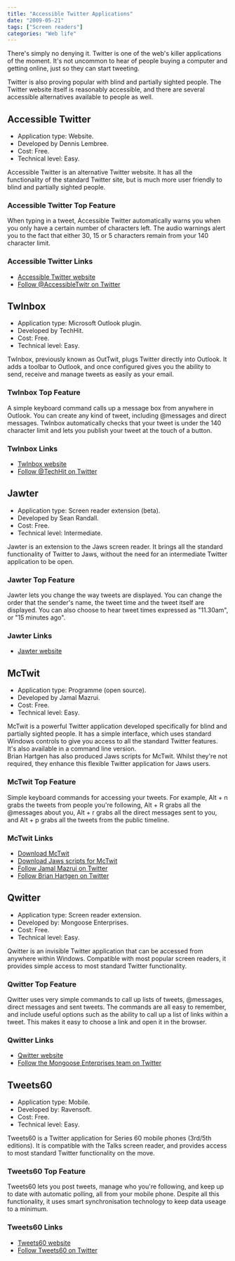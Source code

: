 ```yaml
---
title: "Accessible Twitter Applications"
date: "2009-05-21"
tags: ["Screen readers"]
categories: "Web life"
---
```


There's simply no denying it. Twitter is one of the web's killer applications of the moment. It's not uncommon to hear of people buying a computer and getting online, just so they can start tweeting.

Twitter is also proving popular with blind and partially sighted people. The Twitter website itself is reasonably accessible, and there are several accessible alternatives available to people as well.

## Accessible Twitter

* Application type: Website.
* Developed by Dennis Lembree.
* Cost: Free.
* Technical level: Easy.

Accessible Twitter is an alternative Twitter website. It has all the functionality of the standard Twitter site, but is much more user friendly to blind and partially sighted people.

### Accessible Twitter Top Feature

When typing in a tweet, Accessible Twitter automatically warns you when you only have a certain number of characters left. The audio warnings alert you to the fact that either 30, 15 or 5 characters remain from your 140 character limit.

### Accessible Twitter Links

* [Accessible Twitter website](https://www.accessibletwitter.com/)
* [Follow @AccessibleTwitr on Twitter](https://twitter.com/AccessibleTwitr)

## TwInbox

* Application type: Microsoft Outlook plugin.
* Developed by TechHit.
* Cost: Free.
* Technical level: Easy.

TwInbox, previously known as OutTwit, plugs Twitter directly into Outlook. It adds a toolbar to Outlook, and once configured gives you the ability to send, receive and manage tweets as easily as your email.

### TwInbox Top Feature

A simple keyboard command calls up a message box from anywhere in Outlook. You can create any kind of tweet, including @messages and direct messages. TwInbox automatically checks that your tweet is under the 140 character limit and lets you publish your tweet at the touch of a button.

### TwInbox Links

* [TwInbox website](https://www.techhit.com/TwInbox/twitter_plugin_outlook.html)
* [Follow @TechHit on Twitter](https://twitter.com/TechHit/)

## Jawter

* Application type: Screen reader extension (beta).
* Developed by Sean Randall.
* Cost: Free.
* Technical level: Intermediate.

Jawter is an extension to the Jaws screen reader. It brings all the standard functionality of Twitter to Jaws, without the need for an intermediate Twitter application to be open.

### Jawter Top Feature

Jawter lets you change the way tweets are displayed. You can change the order that the sender's name, the tweet time and the tweet itself are displayed. You can also choose to hear tweet times expressed as "11.30am", or "15 minutes ago".

### Jawter Links

* [Jawter website](https://randylaptop.com/software/jawter-2/all/1/)

## McTwit

* Application type: Programme (open source).
* Developed by Jamal Mazrui.
* Cost: Free.
* Technical level: Easy.

McTwit is a powerful Twitter application developed specifically for blind and partially sighted people. It has a simple interface, which uses standard Windows controls to give you access to all the standard Twitter features. It's also available in a command line version.  
Brian Hartgen has also produced Jaws scripts for McTwit. Whilst they're not required, they enhance this flexible Twitter application for Jaws users.

### McTwit Top Feature

Simple keyboard commands for accessing your tweets. For example, Alt + n grabs the tweets from people you're following, Alt + R grabs all the @messages about you, Alt + r grabs all the direct messages sent to you, and Alt + p grabs all the tweets from the public timeline.

### McTwit Links

* [Download McTwit](https://www.empowermentzone.com/mtsetup.exe)
* [Download Jaws scripts for McTwit](https://www.hartgen.org/mctwitscripts.exe)
* [Follow Jamal Mazrui on Twitter](https://twitter.com/JamalMazrui)
* [Follow Brian Hartgen on Twitter](https://twitter.com/brianhartgen)

## Qwitter

* Application type: Screen reader extension.
* Developed by: Mongoose Enterprises.
* Cost: Free.
* Technical level: Easy.

Qwitter is an invisible Twitter application that can be accessed from anywhere within Windows. Compatible with most popular screen readers, it provides simple access to most standard Twitter functionality.

### Qwitter Top Feature

Qwitter uses very simple commands to call up lists of tweets, @messages, direct messages and sent tweets. The commands are all easy to remember, and include useful options such as the ability to call up a list of links within a tweet. This makes it easy to choose a link and open it in the browser.

### Qwitter Links

* [Qwitter website](https://www.qwitter-client.net/)
* [Follow the Mongoose Enterprises team on Twitter](https://www.qwitter-client.net/contact.php)

## Tweets60

* Application type: Mobile.
* Developed by: Ravensoft.
* Cost: Free.
* Technical level: Easy.

Tweets60 is a Twitter application for Series 60 mobile phones (3rd/5th editions). It is compatible with the Talks screen reader, and provides access to most standard Twitter functionality on the move.

### Tweets60 Top Feature

Tweets60 lets you post tweets, manage who you're following, and keep up to date with automatic polling, all from your mobile phone. Despite all this functionality, it uses smart synchronisation technology to keep data useage to a minimum.

### Tweets60 Links

* [Tweets60 website](https://www.tweets60.com/)
* [Follow Tweets60 on Twitter](https://twitter.com/tweets60)
